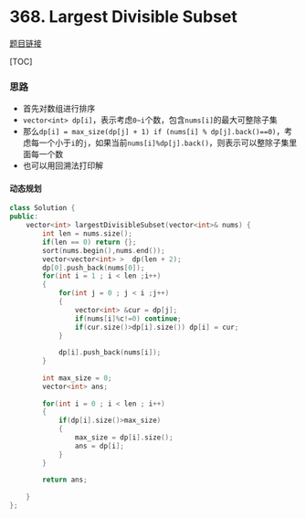 # 368. Largest Divisible Subset

[题目链接](https://leetcode.com/problems/largest-divisible-subset/)

[TOC]

### 思路

* 首先对数组进行排序
* `vector<int> dp[i]`，表示考虑`0~i`个数，包含`nums[i]`的最大可整除子集
* 那么`dp[i] = max_size(dp[j] + 1) if (nums[i] % dp[j].back()==0)`，考虑每一个小于`i`的`j`，如果当前`nums[i]%dp[j].back()`，则表示可以整除子集里面每一个数
* 也可以用回溯法打印解



#### 动态规划

```cpp
class Solution {
public:
    vector<int> largestDivisibleSubset(vector<int>& nums) {
        int len = nums.size();
        if(len == 0) return {};
        sort(nums.begin(),nums.end());
        vector<vector<int> >  dp(len + 2);
        dp[0].push_back(nums[0]);
        for(int i = 1 ; i < len ;i++)
        {
            for(int j = 0 ; j < i ;j++)
            {
                vector<int> &cur = dp[j];
                if(nums[i]%c!=0) continue;
                if(cur.size()>dp[i].size()) dp[i] = cur;  
            }
            
            dp[i].push_back(nums[i]);
        }
        
        int max_size = 0;
        vector<int> ans;
        
        for(int i = 0 ; i < len ; i++)
        {
            if(dp[i].size()>max_size)
            {
                max_size = dp[i].size();
                ans = dp[i];
            }
        }
        
        return ans;
        
    }
};
```

